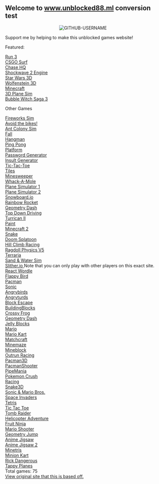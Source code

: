 ## Welcome to www.unblocked88.ml conversion test
<p align="center"> <img src="https://komarev.com/ghpvc/?username=GITHUB-USERNAME&label=Site%20views&color=ce9927&style=flat" alt="GITHUB-USERNAME" /> </p>
<p>Support me by helping to make this unblocked games website!
<br>
<p>Featured:<p>
<a href="/unblocked88.github.io/run3.html">  Run 3 </a>
<br>
<a href="/unblocked88.github.io/surf.html">  CSGO Surf </a>
<br>
<a href="/unblocked88.github.io/Chase HQ.html">  Chase HQ </a>
<br>
<a href="/unblocked88.github.io/shockwave2-overhaul-exp2f.html">  Shockwave 2 Engine </a>
<br>
<a href="/unblocked88.github.io/3D Star Wars 0.9.html">  Star Wars 3D </a>
<br>
<a href="/unblocked88.github.io/wolf-i.html">  Wolfenstein 3D </a>
<br>
<a href="/unblocked88.github.io/Minecraft V6.html">  Minecraft </a>
<br>
<a href="/unblocked88.github.io/3D Plane Game v2.html">  3D Plane Sim </a>
<br>
<a href="/unblocked88.github.io/Bubble Scratch v0 (1).html">  Bubble Witch Saga 3 </a>
<br>
<p>Other Games<p>
<a href="/unblocked88.github.io/adjustable-fireworks.html">  Fireworks Sim
<br>
<a href="/unblocked88.github.io/avoid-the-bikes.html">  Avoid the bikes! </a>
<br>
<a href="/unblocked88.github.io/ant_colony.html">  Ant Colony Sim </a>
<br>
<a href="/unblocked88.github.io/fall_game.html">  Fall </a>
<br>
<a href="/unblocked88.github.io/hangman.html">  Hangman </a>
<br>
<a href="/unblocked88.github.io/ping-pong.html">  Ping Pong </a>
<br>
<a href="/unblocked88.github.io/platform.html">  Platform </a>
<br>
<a href="/unblocked88.github.io/randomPassword.html">  Password Generator </a>
<br>
<a href="/unblocked88.github.io/strange_insults.html">  Insult Generator </a>
<br>
<a href="/unblocked88.github.io/tic-tac-toe.html">  Tic-Tac-Toe </a>
<br>
<a href="/unblocked88.github.io/tiles.html">  Tiles </a>
<br>
<a href="/unblocked88.github.io/webmine.html">  Minesweeper </a>
<br>
<a href="/unblocked88.github.io/whack-a-mole.html">  Whack-A-Mole </a>
<br>
<a href="/unblocked88.github.io/3D Plane sim v1.html">  Plane Simulator 1 </a>
<br>
<a href="/unblocked88.github.io/3d Plane Sim.html">  Plane Simulator 2 </a>
<br>
<a href="/unblocked88.github.io/Snowboard Physics Test v0.html">  Snowboard.io </a>
<br>
<a href="/unblocked88.github.io/Rainbow Rocket v0.html">  Rainbow Rocket </a>
<br>
<a href="/unblocked88.github.io/Geometry Dash v1.html">  Geometry Dash </a>
<br>
<a href="/unblocked88.github.io/Top Down 3D City Experiment v1.html">  Top Down Driving </a>
<br>
<a href="/unblocked88.github.io/Turrican II.html">  Turrican II  </a>
<br>
<a href="/unblocked88.github.io/Paint Extended Starter Project.html">  Paint </a>
<br>
<a href="/unblocked88.github.io/Minecraft 3D.html">  Minecraft 2 </a>
<br>
<a href="/unblocked88.github.io/snake.html"> Snake </a>
<br>
<a href="/unblocked88.github.io/Doom Splatoon V5.html"> Doom Splatoon </a>
<br>
<a href="/unblocked88.github.io/Hill Climb Racing v1.html"> Hill Climb Racing </a>
<br>
<a href="/unblocked88.github.io/Ragdoll Physics v5.html"> Ragdoll Physics V5 </a>
<br>
<a href="/unblocked88.github.io/terraria.html">  Terraria </a>
<br>
<a href="/unblocked88.github.io/sandandwater.html">  Sand & Water Sim </a>
<br>
<a href="/unblocked88.github.io/slither.html">  Slither.io </a> Note that you can only play with other players on this exact site.
<br>
<a href="/unblocked88.github.io/wordle.html">  React Wordle </a>
<br>
<a href="/unblocked88.github.io/flappybird.html">  Flappy Bird </a>
<br>
<a href="/unblocked88.github.io/pacman2.html">  Pacman </a>
<br>
<a href="/unblocked88.github.io/sonic.html">  Sonic </a>
<br>
<a href="/unblocked88.github.io/angrybirds.html">  Angrybirds </a>
<br>
<a href="/unblocked88.github.io/angryturds.html">  Angryturds </a>
<br>
<a href="/unblocked88.github.io/blockescape.html">  Block Escape </a>
<br>
<a href="/unblocked88.github.io/buildingblocks.html">  BuildingBlocks </a>
<br>
<a href="/unblocked88.github.io/crossyfrog.html">  Crossy Frog </a>
<br>
<a href="/unblocked88.github.io/geodash.html">  Geometry Dash </a>
<br>
<a href="/unblocked88.github.io/jellyblocks.html">  Jelly Blocks </a>
<br>
<a href="/unblocked88.github.io/mario.html">  Mario </a>
<br>
<a href="/unblocked88.github.io/mariokart.html">  Mario Kart </a>
<br>
<a href="/unblocked88.github.io/matchcraft.html">  Matchcraft </a>
<br>
<a href="/unblocked88.github.io/mcmaze.html">  Minemaze </a>
<br>
<a href="/unblocked88.github.io/mineblock.html">  Mineblock </a>
<br>
<a href="/unblocked88.github.io/outrun.html">  Outrun Racing </a>
<br>
<a href="/unblocked88.github.io/outrun.html">  Pacman3D </a>
<br>
<a href="/unblocked88.github.io/pacmanfps.html">  PacmanShooter </a>
<br>
<a href="/unblocked88.github.io/pipemania.html">  PipeMania </a>
<br>
<a href="/unblocked88.github.io/pokemoncrush.html">  Pokemon Crush </a>
<br>
<a href="/unblocked88.github.io/racing.html">  Racing </a>
<br>
<a href="/unblocked88.github.io/snake3d.html">  Snake3D </a>
<br>
<a href="/unblocked88.github.io/sonicmario.html">  Sonic & Mario Bros. </a>
<br>
<a href="/unblocked88.github.io/spaceinvaders.html">  Space Invaders </a>
<br>
<a href="/unblocked88.github.io/tetris2.html">  Tetris </a>
<br>
<a href="/unblocked88.github.io/tictactoe.html">  Tic Tac Toe </a>
<br>
<a href="/unblocked88.github.io/tombraider.html">  Tomb Raider </a>
<br>
<a href="/unblocked88.github.io/heli.html">  Helicopter Adventure </a>
 <br>
<a href="/unblocked88.github.io/fruitninja.html">  Fruit Ninja </a>
 <br>
<a href="/unblocked88.github.io/mariofps.html">  Mario Shooter </a>
 <br>
<a href="/unblocked88.github.io/geojump.html">  Geometry Jump </a>
 <br>
<a href="/unblocked88.github.io/jig1.html">  Anime Jigsaw </a>
 <br>
<a href="/unblocked88.github.io/jig2.html">  Anime Jigsaw 2 </a>
 <br>
<a href="/unblocked88.github.io/mctetris.html">  Minetris </a>
 <br>
<a href="/unblocked88.github.io/mk.html">  Minion Kart </a>
 <br>
<a href="/unblocked88.github.io/rick.html">  Rick Dangerous </a>
 <br>
<a href="/unblocked88.github.io/tp.html">  Tappy Planes </a>
<br>
 Total games: 75
 <br>
<a href="https://www.unblocked88.ml" class="btn btn-github"><span class="icon"></span>View original site that this is based off.</a>
</section>
        

